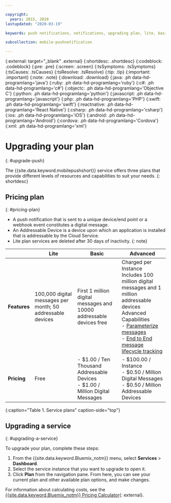 ```yaml
---

copyright:
  years: 2015, 2020
lastupdated: "2020-03-19"

keywords: push notifications, notifications, upgrading plan, lite, basic, advanced

subcollection: mobile-pushnotification

---
```


{:external: target="_blank" .external}
{:shortdesc: .shortdesc}
{:codeblock: .codeblock}
{:pre: .pre}
{:screen: .screen}
{:tsSymptoms: .tsSymptoms}
{:tsCauses: .tsCauses}
{:tsResolve: .tsResolve}
{:tip: .tip}
{:important: .important}
{:note: .note}
{:download: .download}
{:java: .ph data-hd-programlang='java'}
{:ruby: .ph data-hd-programlang='ruby'}
{:c#: .ph data-hd-programlang='c#'}
{:objectc: .ph data-hd-programlang='Objective C'}
{:python: .ph data-hd-programlang='python'}
{:javascript: .ph data-hd-programlang='javascript'}
{:php: .ph data-hd-programlang='PHP'}
{:swift: .ph data-hd-programlang='swift'}
{:reactnative: .ph data-hd-programlang='React Native'}
{:csharp: .ph data-hd-programlang='csharp'}
{:ios: .ph data-hd-programlang='iOS'}
{:android: .ph data-hd-programlang='Android'}
{:cordova: .ph data-hd-programlang='Cordova'}
{:xml: .ph data-hd-programlang='xml'}

# Upgrading your plan
{: #upgrade-push}

The {{site.data.keyword.mobilepushshort}} service offers three plans that provide different levels of resources and capabilities to suit your needs.
{: shortdesc}

## Pricing plan
{: #pricing-plan}

- A push notification that is sent to a unique device/end point or a webhook event constitutes a digital message. 
- An Addressable Device is a device upon which an application is installed that is addressable by the Cloud Service.
- Lite plan services are deleted after 30 days of inactivity.
{: note}

|                |Lite                           |Basic                        |Advanced                      |
|----------------|-------------------------------|-----------------------------|------------------------------|
|**Features**    |100,000 digital messages per month; 50 addressable devices |First 1 million digital messages and 10000 addressable devices free            | Charged per Instance </br> Includes 100 million digital messages and 1 million addressable devices<br/> Advanced Capabilities<br/> - [Parameterize messages](/docs/services/mobilepush?topic=mobile-pushnotification-template_based_notifications)<br/> - [End to End message lifecycle tracking](/docs/services/mobilepush?topic=mobile-pushnotification-message-delivery-status)<br/>|
|**Pricing**     |Free|- $1.00 / Ten Thousand Addressable Devices <br/> - $1.00 / Million Digital Messages <br /> |- $100.00 / Instance <br/> - $0.50 / Million Digital Messages <br/> - $0.50 / Million Addressable Devices <br/> |
{:caption="Table 1. Service plans" caption-side="top"}

## Upgrading a service
{: #upgrading-a-service}

To upgrade your plan, complete these steps:

1. From the {{site.data.keyword.Bluemix_notm}} menu, select **Services** > **Dashboard**.
1. Select the service instance that you want to upgrade to open it.
1. Click **Plan** from the navigation pane.
   From here, you can see your current plan and other available plan options, and make changes.

For information about calculating costs, see the [{{site.data.keyword.Bluemix_notm}} Pricing Calculator](https://cloud.ibm.com/estimator){: external}.
